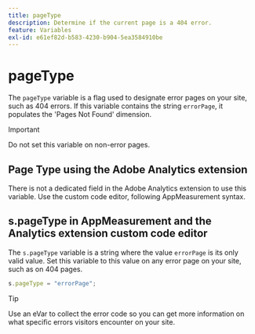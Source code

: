 ```yaml
---
title: pageType
description: Determine if the current page is a 404 error.
feature: Variables
exl-id: e61ef82d-b583-4230-b904-5ea3584910be
---
```

# pageType

The `pageType` variable is a flag used to designate error pages on your site, such as 404 errors. If this variable contains the string `errorPage`, it populates the 'Pages Not Found' dimension.

>[!IMPORTANT]
>
>Do not set this variable on non-error pages.

## Page Type using the Adobe Analytics extension

There is not a dedicated field in the Adobe Analytics extension to use this variable. Use the custom code editor, following AppMeasurement syntax.

## s.pageType in AppMeasurement and the Analytics extension custom code editor

The `s.pageType` variable is a string where the value `errorPage` is its only valid value. Set this variable to this value on any error page on your site, such as on 404 pages.

```js
s.pageType = "errorPage";
```

>[!TIP]
>
>Use an eVar to collect the error code so you can get more information on what specific errors visitors encounter on your site.

